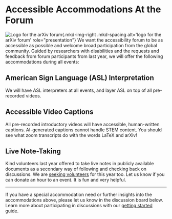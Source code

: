 # Accessible Accommodations At the Forum

![Logo for the arXiv forum](../../assets/arxiv-forum-logo-full-2024.svg){.mkd-img-right .mkd-spacing alt='logo for the arXiv forum' role="presentation"}
We want the accessibility forum to be as accessible as possible and welcome broad participation from the global community. Guided by researchers with disabilities and the requests and feedback from forum participants from last year, we will offer the following accommodations during all events:

## American Sign Language (ASL) Interpretation
We will have ASL interpreters at all events, and layer ASL on top of all pre-recorded videos.

## Accessible Video Captions
All pre-recorded introductory videos will have accessible, human-written captions. AI-generated captions cannot handle STEM content. You should see what zoom transcripts do with the words LaTeX and arXiv!

## Live Note-Taking
Kind volunteers last year offered to take live notes in publicly available documents as a secondary way of following and checking back on discussions. We are [seeking volunteers](https://docs.google.com/spreadsheets/d/1cP2cVfs5inoLilPTRszyVlbJzuOkuYSSMTzlsnpIgLA/edit?usp=sharing) for this year too. Let us know if you can donate an hour to an event. It is fun and very helpful.


***
If you have a special accommodation need or further insights into the accommodations above, please let us know in the discussion board below. Learn more about participating in discussions with our [getting started](getting-started.md) guide.
